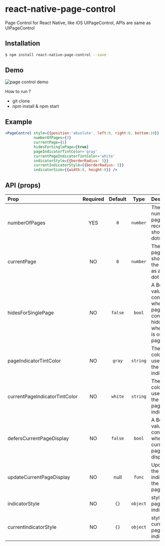 # react-native-page-control

Page Control for React Native, like iOS UIPageControl, APIs are same as UIPageControl

## Installation

```bash
$ npm install react-native-page-control --save
```

## Demo

![page control demo](http://silentcloud.github.io/upload/pagecontrol.gif)

How to run ?  
 - git clone
 - npm install & npm start

## Example

```jsx
<PageControl style={{position:'absolute', left:0, right:0, bottom:10}}
             numberOfPages={3}
             currentPage={1}
             hidesForSinglePage={true}
             pageIndicatorTintColor='gray'
             currentPageIndicatorTintColor='white'
             indicatorStyle={{borderRadius: 5}} 
             currentIndicatorStyle={{borderRadius: 5}}
             indicatorSize={{width:8, height:8}} />
```


## API (props)

| Prop | Required | Default  | Type | Description |
| :------------ |:---:|:---------------:| :---------------:| :-----|
| numberOfPages | YES | `0` | `number` | The number of pages the receiver shows (as dots) |
| currentPage | NO | `0` | `number` |The current page, shown by the receiver as a white dot |
| hidesForSinglePage | NO | `false` | `bool` | A Boolean value that controls whether the page control is hidden when there is only one page |
| pageIndicatorTintColor | NO | `gray` | `string` | The tint color to be used for the page indicator. |
| currentPageIndicatorTintColor | NO |`white` | `string`  | The tint color to be used for the current page indicator. |
| defersCurrentPageDisplay | NO | `false` | `bool`  | A Boolean value that controls when the current page is displayed. |
| updateCurrentPageDisplay | NO | null | `func`  | Updates the page indicator to the current page. |
| indicatorStyle | NO | `{}` | `object` | style for the page indicator |
| currentIndicatorStyle | NO |`{}` | `object`  | style for the current page indicator. |
